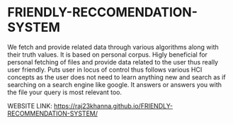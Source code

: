 # FRIENDLY-RECCOMENDATION-SYSTEM
We fetch and provide related data through various algorithms along with their truth values. It is based on personal corpus. Higly beneficial for personal fetching of files and provide data related to the user thus really user friendly. Puts user in locus of control thus follows various HCI concepts as the user does not need to learn anything new and search as if searching on a search engine like google. It answers or answers you with the file your query is most relevant too.

WEBSITE LINK: https://raj23khanna.github.io/FRIENDLY-RECOMMENDATION-SYSTEM/
